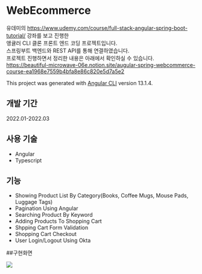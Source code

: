 # WebEcommerce

유데미의 https://www.udemy.com/course/full-stack-angular-spring-boot-tutorial/ 강좌를 보고 진행한   
앵귤러 CLI 클론 프론트 엔드 코딩 프로젝트입니다.  
스프링부트 백엔드와 REST API를 통해 연결하였습니다.  
프로젝트 진행하면서 정리한 내용은 아래에서 확인하실 수 있습니다.  
https://beautiful-microwave-06e.notion.site/augular-spring-webcommerce-course-ea1968e7559b4bfa8e86c820e5d7a5e2  


This project was generated with [Angular CLI](https://github.com/angular/angular-cli) version 13.1.4.

## 개발 기간

2022.01-2022.03

## 사용 기술

* Angular
* Typescript

## 기능

* Showing Product List By Category(Books, Coffee Mugs, Mouse Pads, Luggage Tags)
* Pagination Using Angular
* Searching Product By Keyword
* Adding Products To Shopping Cart
* Shpping Cart Form Validation
* Shopping Cart Checkout
* User Login/Logout Using Okta

##구현화면


<img src="https://user-images.githubusercontent.com/77036027/158021187-33a01a4d-cf44-4be1-9ada-dc84e31cf37d.mp4">





